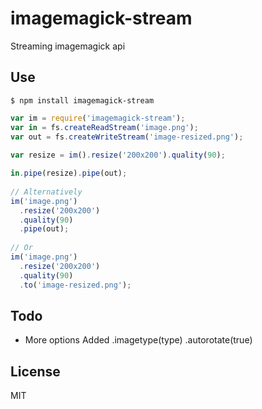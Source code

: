 # imagemagick-stream

Streaming imagemagick api

## Use
    $ npm install imagemagick-stream

```js
var im = require('imagemagick-stream');
var in = fs.createReadStream('image.png');
var out = fs.createWriteStream('image-resized.png');
  
var resize = im().resize('200x200').quality(90);

in.pipe(resize).pipe(out);
  
// Alternatively
im('image.png')
  .resize('200x200')
  .quality(90)
  .pipe(out);
  
// Or
im('image.png')
  .resize('200x200')
  .quality(90)
  .to('image-resized.png');
```

## Todo
- More options
Added 
.imagetype(type)
.autorotate(true)
## License 

MIT
